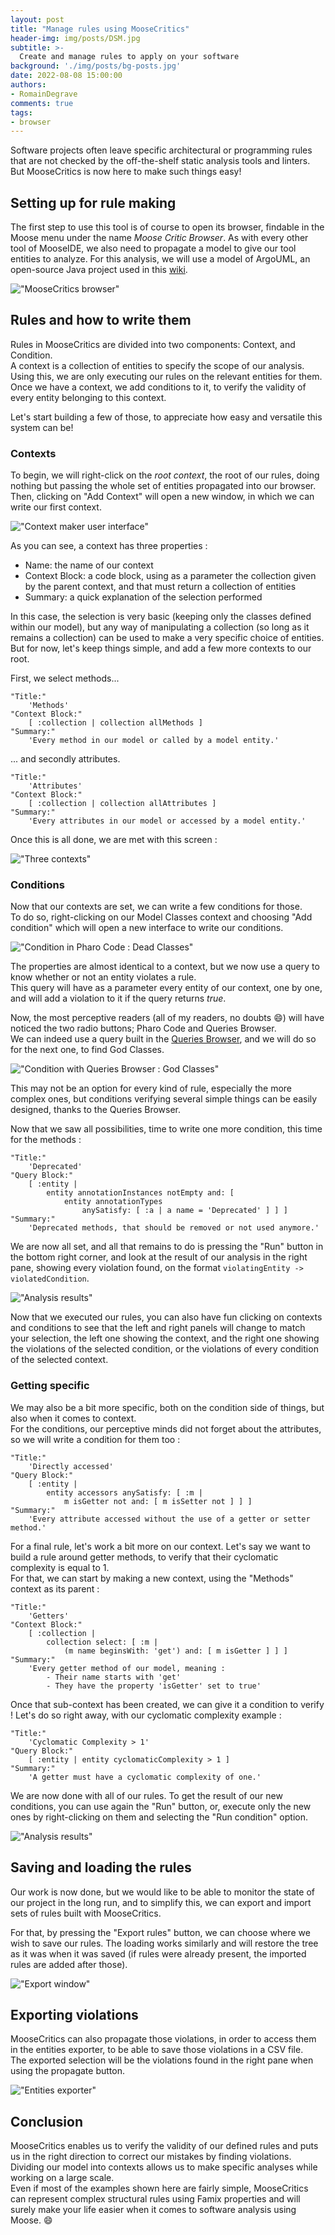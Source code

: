 ```yaml
---
layout: post
title: "Manage rules using MooseCritics"
header-img: img/posts/DSM.jpg
subtitle: >-
  Create and manage rules to apply on your software
background: './img/posts/bg-posts.jpg'
date: 2022-08-08 15:00:00
authors:
- RomainDegrave
comments: true
tags:
- browser
---
```


Software projects often leave specific architectural or programming rules that are not checked by the off-the-shelf static analysis tools and linters.  
But MooseCritics is now here to make such things easy!

## Setting up for rule making

The first step to use this tool is of course to open its browser, findable in the Moose menu under the name *Moose Critic Browser*.
As with every other tool of MooseIDE, we also need to propagate a model to give our tool entities to analyze. For this analysis, we will use a model of ArgoUML, an open-source Java project used in this [wiki](/moose-wiki/Beginners/moose-in-action).  

!["MooseCritics browser"](./img/posts/2022-08-08-moosecritics/browser-ready.png)

## Rules and how to write them

Rules in MooseCritics are divided into two components: Context, and Condition.  
A context is a collection of entities to specify the scope of our analysis. Using this, we are only executing our rules on the relevant entities for them.  
Once we have a context, we add conditions to it, to verify the validity of every entity belonging to this context.

Let's start building a few of those, to appreciate how easy and versatile this system can be!

### Contexts

To begin, we will right-click on the *root context*, the root of our rules, doing nothing but passing the whole set of entities propagated into our browser. Then, clicking on "Add Context" will open a new window, in which we can write our first context.  

!["Context maker user interface"](./img/posts/2022-08-08-moosecritics/first-context.png)

As you can see, a context has three properties :

- Name: the name of our context  
- Context Block: a code block, using as a parameter the collection given by the parent context, and that must return a collection of entities
- Summary: a quick explanation of the selection performed

In this case, the selection is very basic (keeping only the classes defined within our model), but any way of manipulating a collection (so long as it remains a collection) can be used to make a very specific choice of entities.  
But for now, let's keep things simple, and add a few more contexts to our root.  

First, we select methods...

```smalltalk
"Title:"
	'Methods'
"Context Block:"
	[ :collection | collection allMethods ]
"Summary:"
	'Every method in our model or called by a model entity.'
```

... and secondly attributes.

```smalltalk
"Title:"
	'Attributes'
"Context Block:"
	[ :collection | collection allAttributes ]
"Summary:"
	'Every attributes in our model or accessed by a model entity.'
```

Once this is all done, we are met with this screen :

!["Three contexts"](./img/posts/2022-08-08-moosecritics/three-contexts.png)

### Conditions

Now that our contexts are set, we can write a few conditions for those.  
To do so, right-clicking on our Model Classes context and choosing "Add condition" which will open a new interface to write our conditions.  

!["Condition in Pharo Code : Dead Classes"](./img/posts/2022-08-08-moosecritics/condition-pharo-code.png)

The properties are almost identical to a context, but we now use a query to know whether or not an entity violates a rule.  
This query will have as a parameter every entity of our context, one by one, and will add a violation to it if the query returns *true*.  

Now, the most perceptive readers (all of my readers, no doubts :smile:) will have noticed the two radio buttons; Pharo Code and Queries Browser.  
We can indeed use a query built in the [Queries Browser](/blog/2021-10-10-the-new-queries-browser), and we will do so for the next one, to find God Classes.

!["Condition with Queries Browser : God Classes"](./img/posts/2022-08-08-moosecritics/condition-queries-browser.png)

This may not be an option for every kind of rule, especially the more complex ones, but conditions verifying several simple things can be easily designed, thanks to the Queries Browser.  

Now that we saw all possibilities, time to write one more condition, this time for the methods :  

```smalltalk
"Title:"
	'Deprecated'
"Query Block:"
	[ :entity | 
		entity annotationInstances notEmpty and: [ 
			entity annotationTypes 
				anySatisfy: [ :a | a name = 'Deprecated' ] ] ]
"Summary:"
	'Deprecated methods, that should be removed or not used anymore.'
```

We are now all set, and all that remains to do is pressing the "Run" button in the bottom right corner, and look at the result of our analysis in the right pane, showing every violation found, on the format `violatingEntity -> violatedCondition`.

!["Analysis results"](./img/posts/2022-08-08-moosecritics/first-analysis.png)

Now that we executed our rules, you can also have fun clicking on contexts and conditions to see that the left and right panels will change to match your selection, the left one showing the context, and the right one showing the violations of the selected condition, or the violations of every condition of the selected context.

### Getting specific

We may also be a bit more specific, both on the condition side of things, but also when it comes to context.   
For the conditions, our perceptive minds did not forget about the attributes, so we will write a condition for them too :

```smalltalk
"Title:"
	'Directly accessed'
"Query Block:"
	[ :entity | 
		entity accessors anySatisfy: [ :m | 
			m isGetter not and: [ m isSetter not ] ] ]
"Summary:"
	'Every attribute accessed without the use of a getter or setter method.'
```

For a final rule, let's work a bit more on our context.
Let's say we want to build a rule around getter methods, to verify that their cyclomatic complexity is equal to 1.  
For that, we can start by making a new context, using the "Methods" context as its parent :

```smalltalk
"Title:"
	'Getters'
"Context Block:"
	[ :collection | 
		collection select: [ :m | 
			(m name beginsWith: 'get') and: [ m isGetter ] ] ]
"Summary:"
	'Every getter method of our model, meaning :
		- Their name starts with 'get'
		- They have the property 'isGetter' set to true'
```

Once that sub-context has been created, we can give it a condition to verify ! Let's do so right away, with our cyclomatic complexity example :

```smalltalk
"Title:"
	'Cyclomatic Complexity > 1'
"Query Block:"
	[ :entity | entity cyclomaticComplexity > 1 ]
"Summary:"
	'A getter must have a cyclomatic complexity of one.'
```

We are now done with all of our rules. To get the result of our new conditions, you can use again the "Run" button, or, execute only the new ones by right-clicking on them and selecting the "Run condition" option. 

!["Analysis results"](./img/posts/2022-08-08-moosecritics/final-analysis.png)

## Saving and loading the rules

Our work is now done, but we would like to be able to monitor the state of our project in the long run, and to simplify this, we can export and import sets of rules built with MooseCritics.  

For that, by pressing the "Export rules" button, we can choose where we wish to save our rules. The loading works similarly and will restore the tree as it was when it was saved (if rules were already present, the imported rules are added after those).

!["Export window"](./img/posts/2022-08-08-moosecritics/export-window.png)

## Exporting violations

MooseCritics can also propagate those violations, in order to access them in the entities exporter, to be able to save those violations in a CSV file.  
The exported selection will be the violations found in the right pane when using the propagate button.

!["Entities exporter"](./img/posts/2022-08-08-moosecritics/export-browser.png)

## Conclusion

MooseCritics enables us to verify the validity of our defined rules and puts us in the right direction to correct our mistakes by finding violations. Dividing our model into contexts allows us to make specific analyses while working on a large scale.  
Even if most of the examples shown here are fairly simple, MooseCritics can represent complex structural rules using Famix properties and will surely make your life easier when it comes to software analysis using Moose. :smile:
